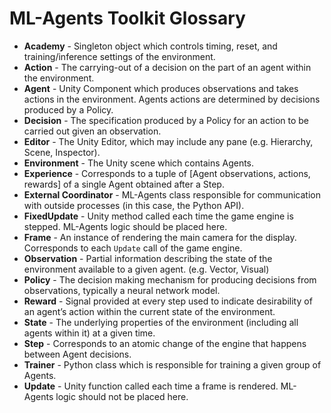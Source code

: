 # ML-Agents Toolkit Glossary

- **Academy** - Singleton object which controls timing, reset, and
  training/inference settings of the environment.
- **Action** - The carrying-out of a decision on the part of an agent within the
  environment.
- **Agent** - Unity Component which produces observations and takes actions in
  the environment. Agents actions are determined by decisions produced by a
  Policy.
- **Decision** - The specification produced by a Policy for an action to be
  carried out given an observation.
- **Editor** - The Unity Editor, which may include any pane (e.g. Hierarchy,
  Scene, Inspector).
- **Environment** - The Unity scene which contains Agents.
- **Experience** - Corresponds to a tuple of [Agent observations, actions,
  rewards] of a single Agent obtained after a Step.
- **External Coordinator** - ML-Agents class responsible for communication with
  outside processes (in this case, the Python API).
- **FixedUpdate** - Unity method called each time the game engine is stepped.
  ML-Agents logic should be placed here.
- **Frame** - An instance of rendering the main camera for the display.
  Corresponds to each `Update` call of the game engine.
- **Observation** - Partial information describing the state of the environment
  available to a given agent. (e.g. Vector, Visual)
- **Policy** - The decision making mechanism for producing decisions from
  observations, typically a neural network model.
- **Reward** - Signal provided at every step used to indicate desirability of an
  agent’s action within the current state of the environment.
- **State** - The underlying properties of the environment (including all agents
  within it) at a given time.
- **Step** - Corresponds to an atomic change of the engine that happens between
  Agent decisions.
- **Trainer** - Python class which is responsible for training a given group of
  Agents.
- **Update** - Unity function called each time a frame is rendered. ML-Agents
  logic should not be placed here.
